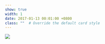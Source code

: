 ```yaml
---
show: true
width: 1
date: 2017-01-13 00:01:00 +0800
class: ""  # Override the default card style
---
```

<div>
<img src="{{ 'assets/images/badges/Tsinghua_logo.png' | relative_url }}" class="img-fluid rounded" >
</div>
